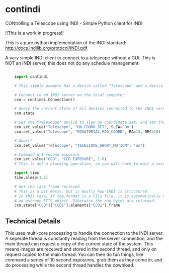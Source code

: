 # contindi
CONtrolling a Telescope using INDI - Simple Python client for INDI

!!This is a work in progress!!

This is a pure python implementation of the INDI standard:
http://docs.indilib.org/protocol/INDI.pdf

A very simple INDI client to connect to a telescope without a GUI.
This is NOT an INDI server, this does not do any schedule management.

``` python

    import contindi

    # This simple example has a device called "Telescope" and a device called "CCD"

    # Connect to an INDI server on the local computer
    cxn = contindi.Connection()

    # Query the current state of all devices connected to the INDI server
    cxn.state

    # Set the "Telescope" device to slew on coordinate set, and set the coordinates
    cxn.set_value("Telescope", "ON_COORD_SET", SLEW='On')
    cxn.set_value("Telescope", "EQUATORIAL_EOD_COORD", RA=15, DEC=10)

    # Abort!
    cxn.set_value("Telescope", "TELESCOPE_ABORT_MOTION", "on")

    # Command a 1 second exposure
    cxn.set_value("CCD", "CCD_EXPOSURE", 1.0)
    # This is not a blocking operation, so you will have to wait a second

    import time
    time.sleep(1.5)

    # Get the last frame recieved
    # This is a bit messy, but is mostly how INDI is structured.
    # In this case, if the format is a FITs file, it is automatically made into
    # an astropy FITS object. Otherwise the raw bytes are returned.
    cxn.state["CCD"]["CCD1"].elements["CCD1"].frame
```

## Technical Details

This uses multi-core processing to handle the connection to the INDI server.
A seperate thread is constantly reading from the server connection, and the main
thread can request a copy of the current state of the system. This means images
are received and stored in the second thread, and only on request copied to the
main thread. You can then do fun things, like command a series of 10 second
exposures, grab them as they come in, and do processing while the second thread
handles the download.